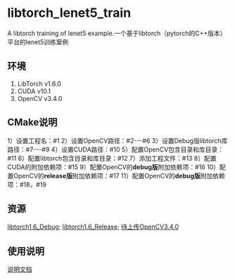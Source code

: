 # libtorch_lenet5_train
A libtorch training of lenet5 example.一个基于libtorch（pytorch的C++版本）平台的lenet5训练案例
## 环境
1. LibTorch v1.6.0
2. CUDA v10.1
3. OpenCV v3.4.0

## CMake说明
1）设置工程名：#1
2）设置OpenCV路径：#2---#6
3）设置Debug版libtorch库路径：#7---#9
4）设置CUDA路径：#10
5）配置OpenCV包含目录和库目录：#11
6）配置libtorch包含目录和库目录：#12
7）添加工程文件：#13
8）配置CUDA的附加依赖项：#15
9）配置OpenCV的**debug版**附加依赖项：#16
10）配置OpenCV的**release版**附加依赖项：#17
11）配置OpenCV的**debug版**附加依赖项：#18，#19

## 资源
[libtorch1.6_Debug](https://download.csdn.net/download/lishiyu93/18143018);
[libtorch1.6_Release](https://download.csdn.net/download/lishiyu93/18143024);
[待上传OpenCV3.4.0]()
## 使用说明
[说明文档](https://blog.csdn.net/lishiyu93/article/details/116096823)
